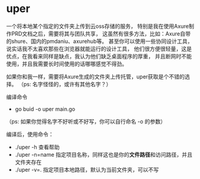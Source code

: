 # uper

一个将本地某个指定的文件夹上传到云oss存储的服务，
特别是我在使用Axure制作PRD文档之后，需要将其与团队共享，
这虽然有很多方法，比如：Axure自带的shure、国内的pmdaniu、axurehub等。
甚至你可以使用一些协同设计工具，说实话我不太喜欢那些在浏览器就能运行的设计工具，
他们很方便很轻量，这是优点，在我看来同样是缺点，我认为他们缺乏桌面程序的厚重，
并且断网时不能使用，并且我需要长时间使用的话哪哪感觉不得劲。

如果你和我一样，需要将Axure生成的文件夹上传托管，uper获取是个不错的选择。
（ps: 名字怪怪的，或许有其他名字？）

编译命令
- go buid -o uper main.go

（ps: 如果你觉得名字不好听或不好写，你可以自行命名 -o 的参数）

编译后，使用命令：
- ./uper -h 查看帮助
- ./uper -n=name 指定项目名称，同样这也是你的**文件路径**和访问路径，并且文件夹存在
- ./uper -v=. 指定项目本地路径，默认为当前文件夹，可以不写
